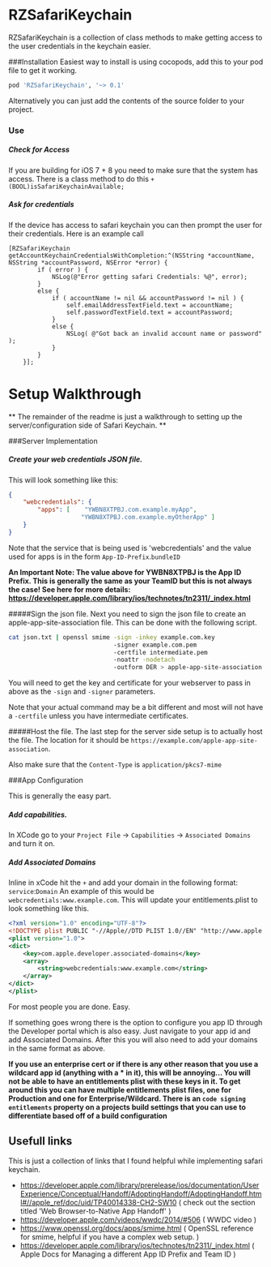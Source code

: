 RZSafariKeychain
================

RZSafariKeychain is a collection of class methods to make getting access to the user credentials in the keychain easier.

###Installation
Easiest way to install is using cocopods, add this to your pod file to get it working.

```ruby
pod 'RZSafariKeychain', '~> 0.1'
```

Alternatively you can just add the contents of the source folder to your project.


### Use

##### Check for Access
If you are building for iOS 7 + 8 you need to make sure that the system has access.  There is a class method to do this `+ (BOOL)isSafariKeychainAvailable;`

##### Ask for credentials
If the device has access to safari keychain you can then prompt the user for their credentials.  Here is an example call
```objc
[RZSafariKeychain getAccountKeychainCredentialsWithCompletion:^(NSString *accountName, NSString *accountPassword, NSError *error) {
        if ( error ) {
            NSLog(@"Error getting safari Credentials: %@", error);
        }
        else {
            if ( accountName != nil && accountPassword != nil ) {
                self.emailAddressTextField.text = accountName;
                self.passwordTextField.text = accountPassword;
            }
            else {
                NSLog( @"Got back an invalid account name or password" );
            }
        }
    }];

```

Setup Walkthrough
=======
** The remainder of the readme is just a walkthrough to setting up the server/configuration side of Safari Keychain. **


###Server Implementation
#####  Create your web credentials JSON file.
This will look something like this:
 
```json
{
    "webcredentials": {
    	"apps": [    "YWBN8XTPBJ.com.example.myApp",
                 	"YWBN8XTPBJ.com.example.myOtherApp" ]
    }
}
```
Note that the service that is being used is 'webcredentials' and the value used for apps is in the form `App-ID-Prefix`.`bundleID`

**An Important Note:  The value above for YWBN8XTPBJ is the App ID Prefix.  This is generally the same as your TeamID but this is not always the case!  See here for more details: <https://developer.apple.com/library/ios/technotes/tn2311/_index.html>**

#####Sign the json file.
Next you need to sign the json file to create an apple-app-site-association file.  This can be done with the following script.

```sh
cat json.txt | openssl smime -sign -inkey example.com.key
                             -signer example.com.pem
                             -certfile intermediate.pem
                             -noattr -nodetach
                             -outform DER > apple-app-site-association
```

You will need to get the key and certificate for your webserver to pass in above as the `-sign` and `-signer` parameters.

Note that your actual command may be a bit different and most will not have a `-certfile` unless you have intermediate certificates.

#####Host the file.
The last step for the server side setup is to actually host the file.  The location for it should be `https://example.com/apple-app-site-association`.

Also make sure that the `Content-Type` is `application/pkcs7-mime`

###App Configuration

This is generally the easy part.
##### Add capabilities.
In XCode go to your `Project File` -> `Capabilities` -> `Associated Domains` and turn it on.

##### Add Associated Domains
Inline in xCode hit the `+` and add your domain in the following format:  `service`:`Domain`  An example of this would be `webcredentials:www.example.com`.  This will update your entitlements.plist to look something like this.

```xml
<?xml version="1.0" encoding="UTF-8"?>
<!DOCTYPE plist PUBLIC "-//Apple//DTD PLIST 1.0//EN" "http://www.apple.com/DTDs/PropertyList-1.0.dtd">
<plist version="1.0">
<dict>
	<key>com.apple.developer.associated-domains</key>
	<array>
		<string>webcredentials:www.example.com</string>
	</array>
</dict>
</plist>

```

For most people you are done.  Easy.

If something goes wrong there is the option to configure you app ID through the Developer portal which is also easy.  Just navigate to your app id and add Associated Domains.  After this you will also need to add your domains in the same format as above.

**If you use an enterprise cert or if there is any other reason that you use a wildcard app id (anything with a * in it), this will be annoying...  You will not be able to have an entitlements plist with these keys in it.  To get around this you can have multiple entitlements plist files, one for Production and one for Enterprise/Wildcard.  There is an `code signing entitlements` property on a projects build settings that you can use to differentiate based off of a build configuration**

## Usefull links
This is just a collection of links that I found helpful while implementing safari keychain.

- <https://developer.apple.com/library/prerelease/ios/documentation/UserExperience/Conceptual/Handoff/AdoptingHandoff/AdoptingHandoff.html#//apple_ref/doc/uid/TP40014338-CH2-SW10> ( check out the section titled 'Web Browser-to-Native App Handoff' )
- <https://developer.apple.com/videos/wwdc/2014/#506> ( WWDC video )
- <https://www.openssl.org/docs/apps/smime.html> ( OpenSSL reference for smime, helpful if you have a complex web setup. )
- <https://developer.apple.com/library/ios/technotes/tn2311/_index.html> ( Apple Docs for Managing a different App ID Prefix and Team ID )
